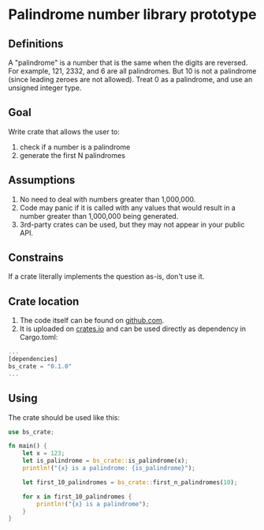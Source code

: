 # Palindrome number library prototype

## Definitions
A "palindrome" is a number that is the same when the digits are reversed.
For example, 121, 2332, and 6 are all palindromes.
But 10 is not a palindrome (since leading zeroes are not allowed).
Treat 0 as a palindrome, and use an unsigned integer type.

## Goal
Write crate that allows the user to:
1. check if a number is a palindrome
2. generate the first N palindromes

## Assumptions
1. No need to deal with numbers greater than 1,000,000.
2. Code may panic if it is called with any values that would result in a number greater than 1,000,000 being generated.
3. 3rd-party crates can be used, but they may not appear in your public API.

## Constrains
If a crate literally implements the question as-is, don't use it.

## Crate location
1. The code itself can be found on [github.com](https://github.com/binspammer/palindrome.git).
2. It is uploaded on [crates.io](https://crates.io/crates/bs_crate) and can be used directly as dependency in Cargo.toml:
```rust
...
[dependencies]
bs_crate = "0.1.0"
...
```

## Using
The crate should be used like this:
```rust
use bs_crate;

fn main() {
    let x = 123;
    let is_palindrome = bs_crate::is_palindrome(x);
    println!("{x} is a palindrome: {is_palindrome}");

    let first_10_palindromes = bs_crate::first_n_palindromes(10);

    for x in first_10_palindromes {
        println!("{x} is a palindrome");
    }
}
```
